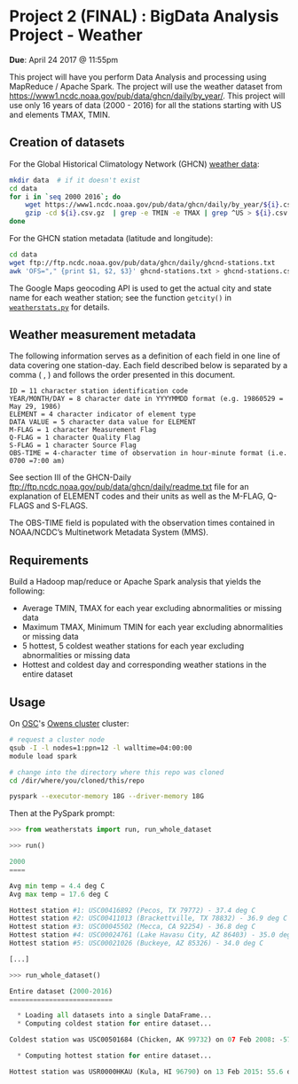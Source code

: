 # Project 2 (FINAL) : BigData Analysis Project - Weather

**Due**: April 24 2017 @ 11:55pm

This project will have you perform Data Analysis and processing using
MapReduce / Apache Spark. The project will use the weather dataset from
<https://www1.ncdc.noaa.gov/pub/data/ghcn/daily/by_year/>. This project will
use only 16 years of data (2000 - 2016) for all the stations starting with US
and elements TMAX, TMIN. 

## Creation of datasets

For the Global Historical Climatology Network (GHCN) [weather data][ghcn]:

```bash
mkdir data  # if it doesn't exist
cd data
for i in `seq 2000 2016`; do
    wget https://www1.ncdc.noaa.gov/pub/data/ghcn/daily/by_year/${i}.csv.gz
    gzip -cd ${i}.csv.gz  | grep -e TMIN -e TMAX | grep ^US > ${i}.csv
done
```

For the GHCN station metadata (latitude and longitude):

```bash
cd data
wget ftp://ftp.ncdc.noaa.gov/pub/data/ghcn/daily/ghcnd-stations.txt
awk 'OFS="," {print $1, $2, $3}' ghcnd-stations.txt > ghcnd-stations.csv
```

The Google Maps geocoding API is used to get the actual city and state name
for each weather station; see the function `getcity()` in
[`weatherstats.py`](weatherstats.py) for details.

## Weather measurement metadata

The following information serves as a definition of each field in one line of
data covering one station-day. Each field described below is separated by a
comma ( , ) and follows the order presented in this document.

    ID = 11 character station identification code
    YEAR/MONTH/DAY = 8 character date in YYYYMMDD format (e.g. 19860529 = May 29, 1986)
    ELEMENT = 4 character indicator of element type
    DATA VALUE = 5 character data value for ELEMENT
    M-FLAG = 1 character Measurement Flag
    Q-FLAG = 1 character Quality Flag
    S-FLAG = 1 character Source Flag
    OBS-TIME = 4-character time of observation in hour-minute format (i.e. 0700 =7:00 am)

See section III of the GHCN-Daily
<ftp://ftp.ncdc.noaa.gov/pub/data/ghcn/daily/readme.txt> file for an explanation
of ELEMENT codes and their units as well as the M-FLAG, Q-FLAGS and S-FLAGS.

The OBS-TIME field is populated with the observation times contained in
NOAA/NCDC’s Multinetwork Metadata System (MMS).

## Requirements

Build a Hadoop map/reduce or Apache Spark analysis that yields the following:

* Average TMIN, TMAX for each year excluding abnormalities or missing data
* Maximum TMAX, Minimum TMIN for each year excluding abnormalities or missing
  data
* 5 hottest, 5 coldest weather stations for each year excluding abnormalities
  or missing data
* Hottest and coldest day and corresponding weather stations in the entire
  dataset

## Usage

On [OSC][]'s [Owens cluster][owens] cluster:

```bash
# request a cluster node
qsub -I -l nodes=1:ppn=12 -l walltime=04:00:00
module load spark

# change into the directory where this repo was cloned
cd /dir/where/you/cloned/this/repo

pyspark --executor-memory 18G --driver-memory 18G
```

Then at the PySpark prompt:

```python
>>> from weatherstats import run, run_whole_dataset

>>> run()

2000
====

Avg min temp = 4.4 deg C
Avg max temp = 17.6 deg C

Hottest station #1: USC00416892 (Pecos, TX 79772) - 37.4 deg C
Hottest station #2: USC00411013 (Brackettville, TX 78832) - 36.9 deg C
Hottest station #3: USC00045502 (Mecca, CA 92254) - 36.8 deg C
Hottest station #4: USC00024761 (Lake Havasu City, AZ 86403) - 35.0 deg C
Hottest station #5: USC00021026 (Buckeye, AZ 85326) - 34.0 deg C

[...]

>>> run_whole_dataset()

Entire dataset (2000-2016)
==========================

  * Loading all datasets into a single DataFrame...
  * Computing coldest station for entire dataset...

Coldest station was USC00501684 (Chicken, AK 99732) on 07 Feb 2008: -57.8 deg C

  * Computing hottest station for entire dataset...

Hottest station was USR0000HKAU (Kula, HI 96790) on 13 Feb 2015: 55.6 deg C
```


[ghcn]: ftp://ftp.ncdc.noaa.gov/pub/data/ghcn/daily/
[osc]: https://www.osc.edu/
[owens]: https://www.osc.edu/resources/technical_support/supercomputers/owens
